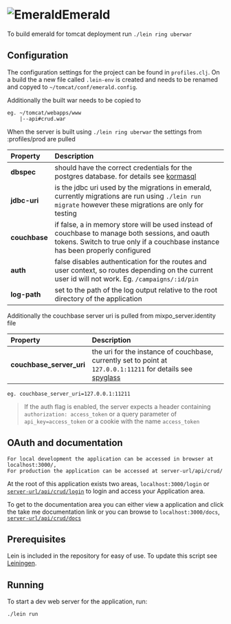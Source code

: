 # ![Emerald](http://obsidian.mixpo.com/images/emerald-iconx32.png)Emerald

To build emerald for tomcat deployment run `./lein ring uberwar`

## Configuration

The configuration settings for the project can be found in `profiles.clj`.
On a build the a new file called `.lein-env` is created and needs to be renamed and copyed to `~/tomcat/conf/emerald.config`.

Additionally the built war needs to be copied to

    eg. ~/tomcat/webapps/www
        |--api#crud.war

When the server is built using `./lein ring uberwar` the settings from :profiles/prod are pulled

| Property | Description |
|:---|:---|
| **dbspec** | should have the correct credentials for the postgres database. for details see [kormasql][1] |
| **jdbc-uri** | is the jdbc uri used by the migrations in emerald, currently migrations are run using `./lein run migrate` however these migrations are only for testing |
| **couchbase** | if false, a in memory store will be used instead of couchbase to manage both sessions, and oauth tokens. Switch to true only if a couchbase instance has been properly configured |
| **auth** | false disables authentication for the routes and user context, so routes depending on the current user id will not work. Eg. `/campaigns/:id/pin` |
| **log-path** | set to the path of the log output relative to the root directory of the application |

Additionally the couchbase server uri is pulled from mixpo_server.identity file

| Property | Description |
|:---|:---|
| **couchbase_server_uri** | the uri for the instance of couchbase, currently set to point at `127.0.0.1:11211` for details see [spyglass][2]|

    eg. couchbase_server_uri=127.0.0.1:11211

> If the auth flag is enabled, the server expects a header containing `authorization: access_token` or a query parameter of `api_key=access_token` or a cookie with the name `access_token`


[1]: http://sqlkorma.com/docs#db
[2]: http://clojurememcached.info/articles/getting_started.html

## OAuth and documentation

    For local development the application can be accessed in browser at localhost:3000/,
    For production the application can be accessed at server-url/api/crud/

At the root of this application exists two areas, `localhost:3000/login` or [`server-url/api/crud/login`][3] to login and access your Application area.

To get to the documentation area you can either view a application and click the take me documentation link or you can browse to `localhost:3000/docs`, [`server-url/api/crud/docs`][4]

[3]: https://thorwhal-dev-api.mixpo.com/api/crud/login
[4]: https://thorwhal-dev-api.mixpo.com/api/crud/docs

## Prerequisites

Lein is included in the repository for easy of use.
To update this script see [Leiningen][5].

[5]: https://github.com/technomancy/leiningen

## Running

To start a dev web server for the application, run:

    ./lein run
